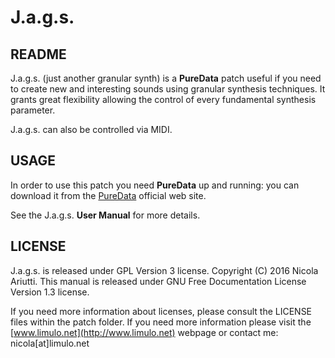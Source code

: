 J.a.g.s.
========

README
------

J.a.g.s. (just another granular synth) is a **PureData** patch useful if you need to create new and interesting sounds using granular synthesis techniques.
It grants great flexibility allowing the control of every fundamental synthesis parameter.

J.a.g.s. can also be controlled via MIDI.

USAGE
-----
In order to use this patch you need **PureData** up and running: you can download it from the [PureData](http://puredata.info/) official web site.

See the J.a.g.s. **User Manual** for more details.

LICENSE
-------

J.a.g.s. is released under GPL Version 3 license. Copyright (C) 2016 Nicola Ariutti.
This manual is released under GNU Free Documentation License Version 1.3 license.

If you need more information about licenses, please consult the LICENSE files within the patch folder. 
If you need more information please visit the [www.limulo.net](http://www.limulo.net) webpage or contact me: nicola[at]limulo.net
